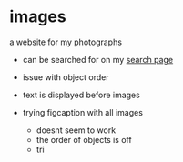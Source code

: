 # images
a website for my photographs
- can be searched for on my [search page](https://skparab1.github.io/search)

- issue with object order
- text is displayed before images
- trying figcaption with all images
  - doesnt seem to work 
  - the order of objects is off
  - tri
